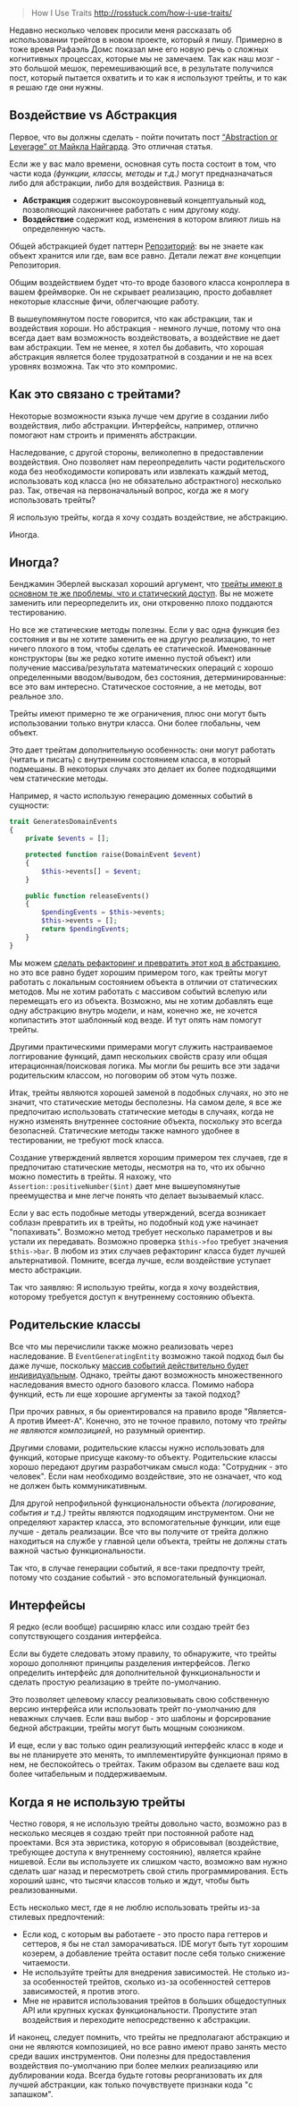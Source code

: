 >How I Use Traits
http://rosstuck.com/how-i-use-traits/

Недавно несколько человек просили меня рассказать об использовании трейтов в новом проекте, который я пишу. Примерно в тоже время Рафаэль Домс показал мне его новую речь о сложных когнитивных процессах, которые мы не замечаем. Так как наш мозг - это большой мешок, перемешивающий все, в результате получился пост, который пытается охватить и то как я используют трейты, и то как я решаю где они нужны. 

## Воздействие vs Абстракция

Первое, что вы должны сделать - пойти почитать пост [“Abstraction or Leverage” от Майкла Найгарда](http://thinkrelevance.com/blog/2013/04/04/abstraction-or-leverage). Это отличная статья.

Если же у вас мало времени, основная суть поста состоит в том, что части кода _(функции, классы, методы и т.д.)_ могут предназначаться либо для абстракции, либо для воздействия. Разница в:

* **Абстракция** содержит высокоуровневый концептуальный код, позволяющий лаконичнее работать с ним другому коду.
* **Воздействие** содержит код, изменения в котором влияют лишь на определенную часть.
<habracut/>

Общей абстракцией будет паттерн [Репозиторий](http://habrahabr.ru/post/248505/): вы не знаете как объект хранится или где, вам все равно. Детали лежат _вне_ концепции Репозитория.

Общим воздействием будет что-то вроде базового класса конроллера в вашем фреймворке. Он не скрывает реализацию, просто добавляет некоторые классные фичи, облегчающие работу.

В вышеупомянутом посте говорится, что как абстракции, так и воздействия хороши. Но абстракция - немного лучше, потому что она всегда дает вам возможность воздействовать, а воздействие не дает вам абстракции. Тем не менее, я хотел бы добавить, что хорошая абстракция является более трудозатратной в создании и не на всех уровнях возможна. Так что это компромис.

## Как это связано с трейтами?

Некоторые возможности языка лучше чем другие в создании либо воздействия, либо абстракции. Интерфейсы, например, отлично помогают нам строить и применять абстракции.

Наследование, с другой стороны, великолепно в предоставлении воздействия. Оно позволяет нам переопределить части родительского кода без необходимости копировать или извлекать каждый метод, использовать код класса (но не обязательно абстрактного) несколько раз. Так, отвечая на первоначальный вопрос, когда же я могу использовать трейты?

Я использую трейты, когда я хочу создать воздействие, не абстракцию.

Иногда.

## Иногда?

Бенджамин Эберлей высказал хороший аргумент, что [трейты имеют в основном те же проблемы, что и статический доступ](http://www.whitewashing.de/2013/04/12/traits_are_static_access.html). Вы не можете заменить или переорпеделить их, они откровенно плохо поддаются тестированию.

Но все же статические методы полезны. Если у вас одна функция без состояния и вы не хотите заменить ее на другую реализацию, то нет ничего плохого в том, чтобы сделать ее статической. Именованные конструкторы (вы же редко хотите именно пустой объект) или получение массива/результата математических операций с хорошо определенными вводом/выводом, без состояния, детерминированные: все это вам интересно. Статическое состояние, а не методы, вот реальное зло.

Трейты имеют примерно те же ограничения, плюс они могут быть использовании только внутри класса. Они более глобальны, чем объект.

Это дает трейтам дополнительную особенность: они могут работать (читать и писать) с внутренним состоянием класса, в который подмешаны. В некоторых случаях это делает их более подходящими чем статические методы.

Например, я часто использую генерацию доменных событий в сущности:

```php
trait GeneratesDomainEvents
{
    private $events = [];

    protected function raise(DomainEvent $event)
    {
        $this->events[] = $event;
    }

    public function releaseEvents()
    {
        $pendingEvents = $this->events;
        $this->events = [];
        return $pendingEvents;
    }
}
```

Мы можем [сделать рефакторинг и превратить этот код в абстракцию](https://gist.github.com/rosstuck/09804eed5fb9020a1ff0), но это все равно будет хорошим примером того, как трейты могут работать с локальным состоянием объекта в отличии от статических методов. Мы не хотим работать с массивом событий вслепую или перемещать его из объекта. Возможно, мы не хотим добавлять еще одну абстракцию внутрь модели, и нам, конечно же, не хочется копипастить этот шаблонный код везде. И тут опять нам помогут трейты. 

Другими практическими примерами могут служить настраиваемое логгирование функций, дамп нескольких свойств сразу или общая итерационная/поисковая логика. Мы могли бы решить все эти задачи родительским классом, но поговорим об этом чуть позже.

Итак, трейты являются хорошей заменой в подобных случаях, но это не значит, что статические методы бесполезны. На самом деле, я все же предпочитаю использовать статические методы в случаях, когда не нужно изменять внутреннее состояние объекта, поскольку это всегда безопасней. Статические методы также намного удобнее в тестировании, не требуют mock класса.

Создание утверждений является хорошим примером тех случаев, где я предпочитаю статические методы, несмотря на то, что их обычно можно поместить в трейты. Я нахожу, что `Assertion::positiveNumber($int)` дает мне вышеупомянутые преемущества и мне легче понять что делает вызываемый класс.

Если у вас есть подобные методы утверждений, всегда возникает соблазн превратить их в трейты, но подобный код уже начинает "попахивать". Возможно метод требует несколько параметров и вы устали их передавать. Возможно проверка `$this->foo` требует значения `$this->bar`. В любом из этих случаев рефакторинг класса будет лучшей альтернативой. Помните, всегда лучше, если воздействие уступает место абстракции.

Так что заявляю: Я использую трейты, когда я хочу воздействия, которому требуется доступ к внутреннему состоянию объекта.

## Родительские классы

Все что мы перечислили также можно реализовать через наследование. В `EventGeneratingEntity` возможно такой подход был бы даже лучше, поскольку [массив событий действительно будет индивидуальным](http://3v4l.org/M80Zl). Однако, трейты дают возможность множественного наследования вместо одного базового класса. Помимо набора функций, есть ли еще хорошие аргументы за такой подход?

При прочих равных, я бы ориентировался на правило вроде "Является-A против Имеет-A". Конечно, это не точное правило, потому что _трейты не являются композицией_, но разумный ориентир.

Другими словами, родительские классы нужно использовать для функций, которые присуще какому-то объекту. Родительские классы хорошо передают другим разработчикам смысл кода: "Сотрудник - это человек". Если нам необходимо воздействие, это не означает, что код не должен быть коммуникативным.

Для другой непрофильной функциональности объекта _(логирование, события и т.д.)_ трейты являются подходящим инструментом. Они не определяют характер класса, это вспомогательные функции, или еще лучше - деталь реализации. Все что вы получите от трейта должно находиться на службе у главной цели объекта, трейты не должны стать важной частью функциональности.

Так что, в случае генерации событий, я все-таки предпочту трейт, потому что создание событий - это вспомогательный функционал.

## Интерфейсы

Я редко (если вообще) расширяю класс или создаю трейт без сопутствующего создания интерфейса.

Если вы будете следовать этому правилу, то обнаружите, что трейты хорошо дополняют принципы разделения интерфейсов. Легко определить интерфейс для дополнительной функциональности и сделать простую реализацию в трейте по-умолчанию.

Это позволяет целевому классу реализовывать свою собственную версию интерфейса или использовать трейт по-умолчанию для неважных случаев. Если ваш выбор - это шаблоны и форсирование бедной абстракции, трейты могут быть мощным союзником.

И еще, если у вас только один реализующий интерфейс класс в коде и вы не планируете это менять, то имплементируйте функционал прямо в нем, не беспокойтесь о трейтах. Таким образом вы сделаете ваш код более читабельным и поддерживаемым.

## Когда я не использую трейты

Честно говоря, я не использую трейты довольно часто, возможно раз в несколько месяцев я создаю трейт при постоянной работе над проектами. Вся эта эвристика, которую я обрисовывал (воздействие, требующее доступа к внутреннему состоянию), является крайне нишевой. Если вы используете их слишком часто, возможно вам нужно сделать шаг назад и пересмотреть свой стиль программирования. Есть хороший шанс, что тысячи классов только и ждут, чтобы быть реализованными.

Есть несколько мест, где я не люблю использовать трейты из-за стилевых предпочтений:

* Если код, с которым вы работаете - это просто пара геттеров и сеттеров, я бы не стал заморачиваться. IDE могут быть тут хорошим козерем, а добавление трейта оставит после себя только снижение читаемости.
* Не используйте трейты для внедрения зависимостей. Не столько из-за особенностей трейтов, сколько из-за особенностей сеттеров зависимостей, я против этого.
* Мне не нравится использования трейтов в больших общедоступных API или крупных кусках функциональности. Пропустите этап воздействия и переходите непосредственно к абстракции.

И наконец, следует помнить, что трейты не предполагают абстракцию и они не являются композицией, но все равно имеют право занять место среди ваших инструментов. Они полезны для предоставления воздействия по-умолчанию при более мелких реализацияю или дублировании кода. Всегда будьте готовы реорганизовать их для лучшей абстракции, как только почувствуете признаки кода "c запашком".